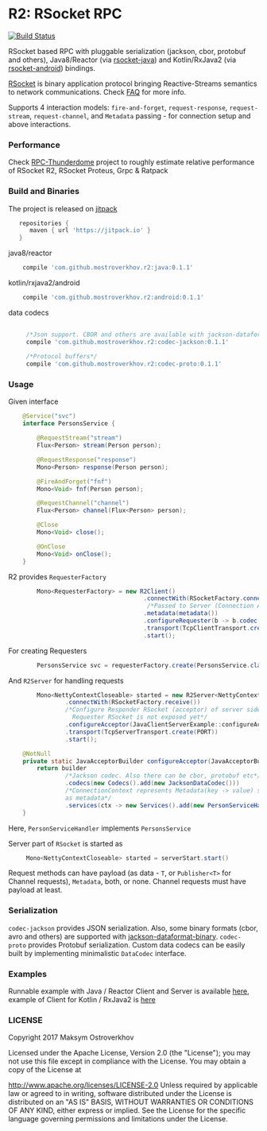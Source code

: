 # R2: RSocket RPC
[![Build Status](https://travis-ci.org/mostroverkhov/r2.svg?branch=master)](https://travis-ci.org/mostroverkhov/r2)  

RSocket based RPC with pluggable serialization (jackson, cbor, protobuf and others), 
Java8/Reactor (via [rsocket-java](https://github.com/rsocket/rsocket-java)) and Kotlin/RxJava2 (via [rsocket-android](https://github.com/rsocket/rsocket-android)) bindings.

[RSocket](http://rsocket.io/) is binary application protocol bringing Reactive-Streams semantics
to network communications. Check [FAQ](https://github.com/rsocket/rsocket/blob/master/FAQ.md) for more info.

Supports 4 interaction models: `fire-and-forget`, `request-response`, `request-stream`, `request-channel`,
and `Metadata` passing - for connection setup and above interactions.  

### Performance
Check [RPC-Thunderdome](https://github.com/mostroverkhov/rpc-thunderdome) project to roughly estimate relative performance of RSocket R2, RSocket Proteus, Grpc & Ratpack

### Build and Binaries

The project is released on [jitpack](https://jitpack.io/#mostroverkhov/r2)
```groovy
   repositories {
      maven { url 'https://jitpack.io' }
   }
```

java8/reactor
```groovy
    compile 'com.github.mostroverkhov.r2:java:0.1.1'
```

kotlin/rxjava2/android
```groovy
    compile 'com.github.mostroverkhov.r2:android:0.1.1'
```

data codecs
```groovy
        
     /*Json support. CBOR and others are available with jackson-dataformat-binary*/ 
     compile 'com.github.mostroverkhov.r2:codec-jackson:0.1.1'
        
     /*Protocol buffers*/
     compile 'com.github.mostroverkhov.r2:codec-proto:0.1.1'
```

### Usage

Given interface

```java
    @Service("svc")
    interface PersonsService {

        @RequestStream("stream")
        Flux<Person> stream(Person person);

        @RequestResponse("response")
        Mono<Person> response(Person person);

        @FireAndForget("fnf")
        Mono<Void> fnf(Person person);

        @RequestChannel("channel")
        Flux<Person> channel(Flux<Person> person);

        @Close
        Mono<Void> close();

        @OnClose
        Mono<Void> onClose();
    }
```

R2 provides `RequesterFactory`
```java
        Mono<RequesterFactory> = new R2Client()
                                      .connectWith(RSocketFactory.connect())
                                       /*Passed to Server (Connection Acceptor) as ConnectionContext*/
                                      .metadata(metadata())
                                      .configureRequester(b -> b.codec(new JacksonDataCodec()))
                                      .transport(TcpClientTransport.create(PORT))
                                      .start();
```

For creating Requesters
```java
        PersonsService svc = requesterFactory.create(PersonsService.class);
```

And `R2Server` for handling requests
```java
        Mono<NettyContextCloseable> started = new R2Server<NettyContextCloseable>()
                .connectWith(RSocketFactory.receive())
                /*Configure Responder RSocket (acceptor) of server side of Connection.
                  Requester RSocket is not exposed yet*/
                .configureAcceptor(JavaClientServerExample::configureAcceptor)
                .transport(TcpServerTransport.create(PORT))
                .start();

    @NotNull
    private static JavaAcceptorBuilder configureAcceptor(JavaAcceptorBuilder builder) {
        return builder
                /*Jackson codec. Also there can be cbor, protobuf etc*/
                .codecs(new Codecs().add(new JacksonDataCodec()))
                /*ConnectionContext represents Metadata(key -> value) set by Client (Connection initiator)
                as metadata*/
                .services(ctx -> new Services().add(new PersonServiceHandler()));
    }

```

Here, `PersonServiceHandler` implements `PersonsService`

Server part of `RSocket` is started as
```java
     Mono<NettyContextCloseable> started = serverStart.start()
```

Request methods can have payload (as data - `T`, or `Publisher<T>` for Channel requests), `Metadata`, both, or none. Channel requests must have payload at least.

### Serialization

`codec-jackson` provides JSON serialization. Also, some binary formats (cbor, avro and others) are supported with [jackson-dataformat-binary](https://github.com/FasterXML/jackson-dataformats-binary). `codec-proto` provides Protobuf serialization. Custom data codecs can be easily built by implementing minimalistic `DataCodec` interface.

### Examples

Runnable example with Java / Reactor Client and Server is available [here](https://github.com/mostroverkhov/r2/blob/master/java/src/test/java/com/github/mostroverkhov/r2/java/JavaClientServerExample.java), example of Client for Kotlin / RxJava2 is [here](https://github.com/mostroverkhov/r2/blob/master/android/src/test/java/com/github/mostroverkhov/r2/android/AndroidClientExample.kt)

### LICENSE

Copyright 2017 Maksym Ostroverkhov

Licensed under the Apache License, Version 2.0 (the "License"); you may not use this file except in compliance with the License. You may obtain a copy of the License at

   http://www.apache.org/licenses/LICENSE-2.0
Unless required by applicable law or agreed to in writing, software distributed under the License is distributed on an "AS IS" BASIS, WITHOUT WARRANTIES OR CONDITIONS OF ANY KIND, either express or implied. See the License for the specific language governing permissions and limitations under the License.
